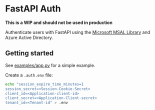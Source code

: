 # FastAPI Auth

**This is a WIP and should not be used in production**

Authenticate users with FastAPI using the [Microsoft MSAL Library](https://msal-python.readthedocs.io/en/latest/) and Azure Active Directory.

## Getting started

See [examples/app.py](examples/app.py) for a simple example.

Create a `.auth.env` file:

```bash
echo "session_expire_time_minutes=1
session_secret=<Session-Cookie-Secret>
client_id=<Application-client-id>
client_secret=<Application-Client-secret>
tenant_id=<Tenant-id" > .env
```
